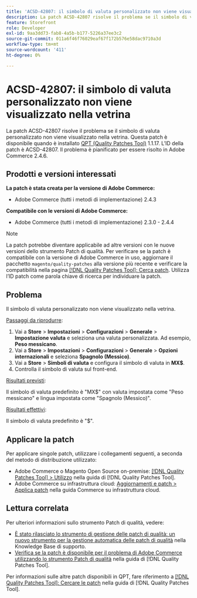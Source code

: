 ```yaml
---
title: 'ACSD-42807: il simbolo di valuta personalizzato non viene visualizzato nella vetrina'
description: La patch ACSD-42807 risolve il problema se il simbolo di valuta personalizzato non viene visualizzato nella vetrina. Questa patch è disponibile quando è installato [Quality Patches Tool (QPT)](https://experienceleague.adobe.com/it/docs/commerce-operations/tools/quality-patches-tool/quality-patches-tool-to-self-serve-quality-patches) 1.1.17. L’ID della patch è ACSD-42807. Il problema è pianificato per essere risolto in Adobe Commerce 2.4.6.
feature: Storefront
role: Developer
exl-id: 9aa3dd73-fab8-4a5b-b177-5226a37ee3c2
source-git-commit: 011a6f46f76029eaf67f172b576e58dac9710a3d
workflow-type: tm+mt
source-wordcount: '411'
ht-degree: 0%

---
```


# ACSD-42807: il simbolo di valuta personalizzato non viene visualizzato nella vetrina

La patch ACSD-42807 risolve il problema se il simbolo di valuta personalizzato non viene visualizzato nella vetrina. Questa patch è disponibile quando è installato [QPT (Quality Patches Tool)](https://experienceleague.adobe.com/it/docs/commerce-operations/tools/quality-patches-tool/quality-patches-tool-to-self-serve-quality-patches) 1.1.17. L’ID della patch è ACSD-42807. Il problema è pianificato per essere risolto in Adobe Commerce 2.4.6.

## Prodotti e versioni interessati

**La patch è stata creata per la versione di Adobe Commerce:**

* Adobe Commerce (tutti i metodi di implementazione) 2.4.3

**Compatibile con le versioni di Adobe Commerce:**

* Adobe Commerce (tutti i metodi di implementazione) 2.3.0 - 2.4.4

>[!NOTE]
>
>La patch potrebbe diventare applicabile ad altre versioni con le nuove versioni dello strumento Patch di qualità. Per verificare se la patch è compatibile con la versione di Adobe Commerce in uso, aggiornare il pacchetto `magento/quality-patches` alla versione più recente e verificare la compatibilità nella pagina [[!DNL Quality Patches Tool]: Cerca patch](https://experienceleague.adobe.com/it/docs/commerce-operations/tools/quality-patches-tool/quality-patches-tool-to-self-serve-quality-patches). Utilizza l’ID patch come parola chiave di ricerca per individuare la patch.

## Problema

Il simbolo di valuta personalizzato non viene visualizzato nella vetrina.

<u>Passaggi da riprodurre</u>:

1. Vai a **Store** > **Impostazioni** > **Configurazioni** > **Generale** > **Impostazione valuta** e seleziona una valuta personalizzata. Ad esempio, **Peso messicano**.
1. Vai a **Store** > **Impostazioni** > **Configurazioni** > **Generale** > **Opzioni internazionali** e seleziona **Spagnolo (Messico)**.
1. Vai a **Store** > **Simboli di valuta** e configura il simbolo di valuta in **MX$**.
1. Controlla il simbolo di valuta sul front-end.

<u>Risultati previsti</u>:

Il simbolo di valuta predefinito è &quot;MX$&quot; con valuta impostata come &quot;Peso messicano&quot; e lingua impostata come &quot;Spagnolo (Messico)&quot;.

<u>Risultati effettivi</u>:

Il simbolo di valuta predefinito è &quot;$&quot;.

## Applicare la patch

Per applicare singole patch, utilizzare i collegamenti seguenti, a seconda del metodo di distribuzione utilizzato:

* Adobe Commerce o Magento Open Source on-premise: [[!DNL Quality Patches Tool] > Utilizzo](/help/tools/quality-patches-tool/usage.md) nella guida di [!DNL Quality Patches Tool].
* Adobe Commerce su infrastruttura cloud: [Aggiornamenti e patch > Applica patch](https://experienceleague.adobe.com/docs/commerce-cloud-service/user-guide/develop/upgrade/apply-patches.html?lang=it) nella guida Commerce su infrastruttura cloud.

## Lettura correlata

Per ulteriori informazioni sullo strumento Patch di qualità, vedere:

* [È stato rilasciato lo strumento di gestione delle patch di qualità: un nuovo strumento per la gestione automatica delle patch di qualità](https://experienceleague.adobe.com/it/docs/commerce-operations/tools/quality-patches-tool/quality-patches-tool-to-self-serve-quality-patches) nella Knowledge Base di supporto.
* [Verifica se la patch è disponibile per il problema di Adobe Commerce utilizzando lo strumento Patch di qualità](/help/tools/quality-patches-tool/patches-available-in-qpt/check-patch-for-magento-issue-with-magento-quality-patches.md) nella guida di [!DNL Quality Patches Tool].

Per informazioni sulle altre patch disponibili in QPT, fare riferimento a [[!DNL Quality Patches Tool]: Cercare le patch](https://experienceleague.adobe.com/tools/commerce-quality-patches/index.html?lang=it) nella guida di [!DNL Quality Patches Tool].
